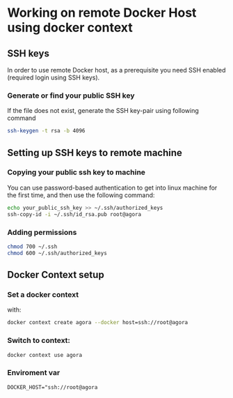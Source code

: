 # Working on remote Docker Host using docker context 

## SSH keys

In order to use remote Docker host, as a prerequisite you need SSH enabled (required login using SSH keys).

### Generate or find your public SSH key

If the file does not exist, generate the SSH key-pair using following command

```sh
ssh-keygen -t rsa -b 4096
```

## Setting up SSH keys to remote machine

### Copying your public ssh key to machine

You can use password-based authentication to get into linux machine for the first time, and then use the following command:

```sh
echo your_public_ssh_key >> ~/.ssh/authorized_keys
ssh-copy-id -i ~/.ssh/id_rsa.pub root@agora
```

### Adding permissions 

```sh
chmod 700 ~/.ssh
chmod 600 ~/.ssh/authorized_keys
```

## Docker Context setup

### Set a docker context 
with: 
```sh
docker context create agora --docker host=ssh://root@agora
```

### Switch to context: 

```sh
docker context use agora
```

### Enviroment var

```
DOCKER_HOST="ssh://root@agora
```
